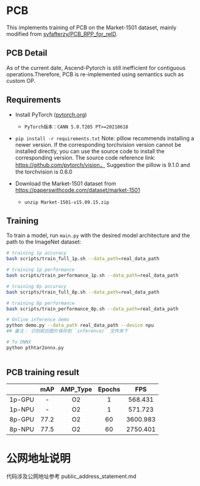 # PCB

This implements training of PCB on the Market-1501 dataset, mainly modified from [syfafterzy/PCB_RPP_for_reID](https://github.com/syfafterzy/PCB_RPP_for_reID).

## PCB Detail

As of the current date, Ascend-Pytorch is still inefficient for contiguous operations.Therefore, PCB is re-implemented using semantics such as custom OP.


## Requirements

- Install PyTorch ([pytorch.org](http://pytorch.org))  

  - ~~~
    PyTorch版本：CANN 5.0.T205 PT>=20210618
    ~~~

- `pip install -r requirements.txt`
  Note: pillow recommends installing a newer version. If the corresponding torchvision version cannot be installed directly, you can use the source code to install the corresponding version. The source code reference link: https://github.com/pytorch/vision，
Suggestion the pillow is 9.1.0 and the torchvision is 0.6.0

- Download the Market-1501 dataset from https://paperswithcode.com/dataset/market-1501

  - ~~~shell
    unzip Market-1501-v15.09.15.zip
    ~~~

## Training

To train a model, run `main.py` with the desired model architecture and the path to the ImageNet dataset:

```bash
# training 1p accuracy
bash scripts/train_full_1p.sh --data_path=real_data_path

# training 1p performance
bash scripts/train_performance_1p.sh --data_path=real_data_path

# training 8p accuracy
bash scripts/train_full_8p.sh --data_path=real_data_path

# training 8p performance
bash scripts/train_performance_8p.sh --data_path=real_data_path

# Online inference demo
python demo.py --data_path real_data_path --device npu
## 备注： 识别前后图片保存到 `inference/` 文件夹下

# To ONNX
python pthtar2onnx.py 
	
```

## PCB training result


|        | mAP  | AMP_Type | Epochs |   FPS    |
| :----: | :--: | :------: | :----: | :------: |
| 1p-GPU |  -   |    O2    |   1    | 568.431  |
| 1p-NPU |  -   |    O2    |   1    | 571.723  |
| 8p-GPU | 77.2 |    O2    |   60   | 3600.983 |
| 8p-NPU | 77.5 |    O2    |   60   | 2750.401 |

# 公网地址说明

代码涉及公网地址参考 public_address_statement.md
